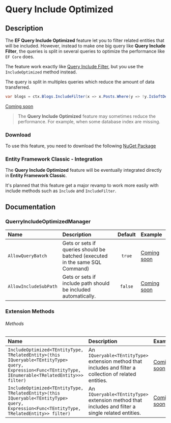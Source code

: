 # Query Include Optimized

## Description

The **EF Query Include Optimized** feature let you to filter related entities that will be included. However, instead to make one big query like **Query Include Filter**, the queries is split in several queries to optimize the performance like `EF Core` does.

The feature work exactly like [Query Include Filter](/query-include-filter), but you use the `IncludeOptimized` method instead.

The query is split in multiples queries which reduce the amount of data transferred.

```csharp
var blogs = ctx.Blogs.IncludeFilter(x => x.Posts.Where(y => !y.IsSoftDeleted)).ToList();
```
[Coming soon](#)

> The **Query Include Optimized** feature may sometimes reduce the performance. For example, when some database index are missing.

### Download
To use this feature, you need to download the following [NuGet Package](https://www.nuget.org/packages/Z.EntityFramework.Plus.QueryIncludeOptimized.EFClassic/)

### Entity Framework Classic - Integration
The **Query Include Optimized** feature will be eventually integrated directly in **Entity Framework Classic**.

It's planned that this feature get a major revamp to work more easily with include methods such as `Include` and `IncludeFilter`.

## Documentation

### QuerryIncludeOptimizedManager

| Name | Description | Default | Example |
| :--- | :---------- | :-----: | :------ |
| `AllowQueryBatch` | Gets or sets if queries should be batched (executed in the same SQL Command) | `true` | [Coming soon](#) |
| `AllowIncludeSubPath` | Gets or sets if include path should be included automatically. | `false` | [Coming soon](#) |

### Extension Methods

###### Methods
| Name | Description | Example |
| :--- | :---------- | :------ |
| `IncludeOptimized<TEntityType, TRelatedEntity>(this IQueryable<TEntityType> query, Expression<Func<TEntityType, IEnumerable<TRelatedEntity>>> filter)` | An `IQueryable<TEntityType>` extension method that includes and filter a collection of related entities. | [Coming soon](#) |
| `IncludeOptimized<TEntityType, TRelatedEntity>(this IQueryable<TEntityType> query, Expression<Func<TEntityType, TRelatedEntity>> filter)` | An `IQueryable<TEntityType>` extension method that includes and filter a single related entities. | [Coming soon](#) |

